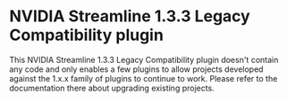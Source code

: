 # NVIDIA Streamline 1.3.3 Legacy Compatibility plugin

This NVIDIA Streamline 1.3.3 Legacy Compatibility plugin doesn't contain any code and only enables a few plugins to allow projects developed against the 1.x.x family of plugins to continue to work. Please refer to the documentation there about upgrading existing projects.
